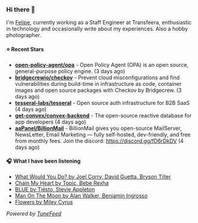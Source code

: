 ### Hi there 👋

I'm [Felipe](https://felipevm.com), currently working as a Staff Engineer at Transfeera, enthusiastic in technology and occasionally write about my experiences. Also a hobby photographer.

#### ⭐ Recent Stars
- **[open-policy-agent/opa](https://github.com/open-policy-agent/opa)** - Open Policy Agent (OPA) is an open source, general-purpose policy engine. (3 days ago)
- **[bridgecrewio/checkov](https://github.com/bridgecrewio/checkov)** - Prevent cloud misconfigurations and find vulnerabilities during build-time in infrastructure as code, container images and open source packages with Checkov by Bridgecrew. (3 days ago)
- **[tesseral-labs/tesseral](https://github.com/tesseral-labs/tesseral)** - Open source auth infrastructure for B2B SaaS (4 days ago)
- **[get-convex/convex-backend](https://github.com/get-convex/convex-backend)** - The open-source reactive database for app developers (4 days ago)
- **[aaPanel/BillionMail](https://github.com/aaPanel/BillionMail)** - BillionMail gives you open-source MailServer, NewsLetter,  Email Marketing — fully self-hosted, dev-friendly, and free from monthly fees. Join the discord: https://discord.gg/fD6rDkDV (4 days ago)

#### 🎧 What I have been listening
- [What Would You Do? by Joel Corry, David Guetta, Bryson Tiller](https://open.spotify.com/track/1D2ZNECRd7KIlA4pyOUGsv)
- [Chain My Heart by Topic, Bebe Rexha](https://open.spotify.com/track/67lbzVADsqJJ6tyVk0XCgn)
- [BLUE by Tiësto, Stevie Appleton](https://open.spotify.com/track/79Vz5MNH7Qe4F7hPKT8tPz)
- [Man On The Moon by Alan Walker, Benjamin Ingrosso](https://open.spotify.com/track/0zqBZqm5czQ3A4EoSdKFHj)
- [Flowers by Miley Cyrus](https://open.spotify.com/track/7DSAEUvxU8FajXtRloy8M0)

_Powered by [TuneFeed](https://tunefeed.app?ref=github.com)_
